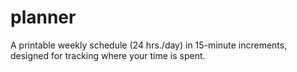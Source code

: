 # planner
A printable weekly schedule (24 hrs./day) in 15-minute increments, designed for tracking where your time is spent.
